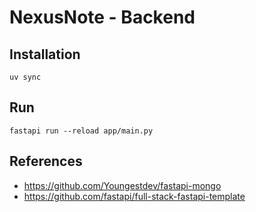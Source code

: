 # NexusNote - Backend

## Installation

```
uv sync
```

## Run

```
fastapi run --reload app/main.py
```

## References

- https://github.com/Youngestdev/fastapi-mongo
- https://github.com/fastapi/full-stack-fastapi-template
